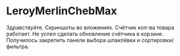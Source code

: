 # LeroyMerlinChebMax

Здравствуйте. Скриншоты во вложениях. Счётчик кол-ва товара работает. Не успел сделать обновление счётчика в корзине. Получилось закрепить панели выбора шпаклёвки и сортировки/фильтра. 
